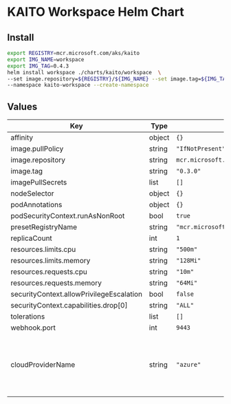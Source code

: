 # KAITO Workspace Helm Chart

## Install

```bash
export REGISTRY=mcr.microsoft.com/aks/kaito
export IMG_NAME=workspace
export IMG_TAG=0.4.3
helm install workspace ./charts/kaito/workspace  \
--set image.repository=${REGISTRY}/${IMG_NAME} --set image.tag=${IMG_TAG} \
--namespace kaito-workspace --create-namespace
```

## Values

| Key                                      | Type   | Default                                 | Description                                                   |
|------------------------------------------|--------|-----------------------------------------|---------------------------------------------------------------|
| affinity                                 | object | `{}`                                    |                                                               |
| image.pullPolicy                         | string | `"IfNotPresent"`                        |                                                               |
| image.repository                         | string | `mcr.microsoft.com/aks/kaito/workspace` |                                                               |
| image.tag                                | string | `"0.3.0"`                               |                                                               |
| imagePullSecrets                         | list   | `[]`                                    |                                                               |
| nodeSelector                             | object | `{}`                                    |                                                               |
| podAnnotations                           | object | `{}`                                    |                                                               |
| podSecurityContext.runAsNonRoot          | bool   | `true`                                  |                                                               |
| presetRegistryName                       | string | `"mcr.microsoft.com/aks/kaito"`         |                                                               |
| replicaCount                             | int    | `1`                                     |                                                               |
| resources.limits.cpu                     | string | `"500m"`                                |                                                               |
| resources.limits.memory                  | string | `"128Mi"`                               |                                                               |
| resources.requests.cpu                   | string | `"10m"`                                 |                                                               |
| resources.requests.memory                | string | `"64Mi"`                                |                                                               |
| securityContext.allowPrivilegeEscalation | bool   | `false`                                 |                                                               |
| securityContext.capabilities.drop[0]     | string | `"ALL"`                                 |                                                               |
| tolerations                              | list   | `[]`                                    |                                                               |
| webhook.port                             | int    | `9443`                                  |                                                               |
| cloudProviderName                        | string | `"azure"`                               | Karpenter cloud provider name. Values can be "azure" or "aws" |
